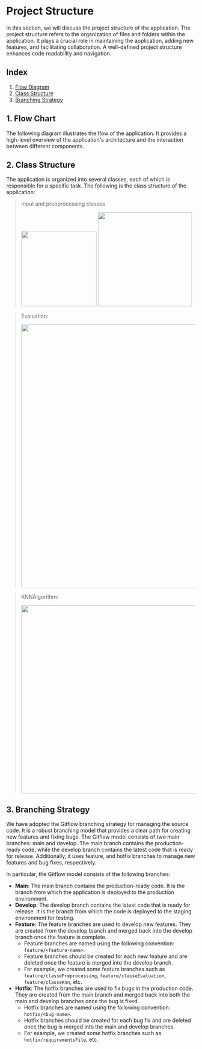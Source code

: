 # Project Structure
In this section, we will discuss the project structure of the application. The project structure refers to the organization of files and folders within the application. It plays a crucial role in maintaining the application, adding new features, and facilitating collaboration. A well-defined project structure enhances code readability and navigation.

## Index
1. [Flow Diagram](#1-flow-chart)
2. [Class Structure](#2-class-structure)
3. [Branching Strategy](#3-branching-strategy)


## 1. Flow Chart
The following diagram illustrates the flow of the application.
It provides a high-level overview of the application's architecture and the interaction between different components.

## 2. Class Structure
The application is organized into several classes, each of which is responsible for a specific task. The following is the class structure of the application:

> Input and preoprocessing classes
><p>
><img src='https://github.com/Ignazio-Emanuele-Picciche/ProgettoProgrammazioneAA23-24/assets/82161529/5af95837-6f12-4bb3-8e12-599d4bc351ce', width="200" >
><img src='https://github.com/Ignazio-Emanuele-Picciche/ProgettoProgrammazioneAA23-24/assets/82161529/513880e3-03b4-4e41-83d7-c3ec73cdfd56', width="250" >
></p>

>Evaluation:
><p>
><img src='https://github.com/Ignazio-Emanuele-Picciche/ProgettoProgrammazioneAA23-24/assets/82161529/8e450ad0-3f5d-45b9-b905-a561916df7fb', width="700">
></p>

> KNNAlgorithm:
><p>
><img src='https://github.com/Ignazio-Emanuele-Picciche/ProgettoProgrammazioneAA23-24/assets/82161529/5d093415-108a-4b97-ab54-743831ddb603', width="500">
></p>


## 3. Branching Strategy
We have adopted the Gitflow branching strategy for managing the source code. It is a robust branching model that provides a clear path for creating new features and fixing bugs. The Gitflow model consists of two main branches: main and develop. The main branch contains the production-ready code, while the develop branch contains the latest code that is ready for release. Additionally, it uses feature, and hotfix branches to manage new features and bug fixes, respectively.

In particular, the Gitflow model consists of the following branches:
- **Main**: The main branch contains the production-ready code. It is the branch from which the application is deployed to the production environment.
- **Develop**: The develop branch contains the latest code that is ready for release. It is the branch from which the code is deployed to the staging environment for testing.
- **Feature**: The feature branches are used to develop new features. They are created from the develop branch and merged back into the develop branch once the feature is complete.
    - Feature branches are named using the following convention: `feature/<feature-name>`.
    - Feature branches should be created for each new feature and are deleted once the feature is merged into the develop branch.
    - For example, we created some feature branches such as `feature/classePreprocessing`, `feature/classeEvaluation`, `feature/classeKnn`, etc.
- **Hotfix**: The hotfix branches are used to fix bugs in the production code. They are created from the main branch and merged back into both the main and develop branches once the bug is fixed.
    - Hotfix branches are named using the following convention: `hotfix/<bug-name>`.
    - Hotfix branches should be created for each bug fix and are deleted once the bug is merged into the main and develop branches.
    - For example, we created some hotfix branches such as `hotfix/requirementsFile`, etc.
